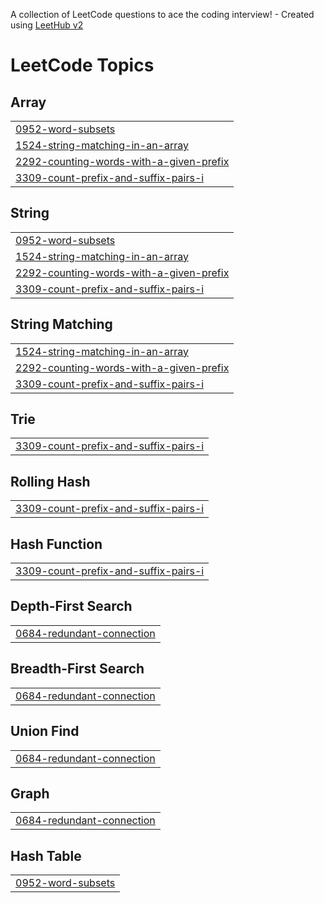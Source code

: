 A collection of LeetCode questions to ace the coding interview! - Created using [LeetHub v2](https://github.com/arunbhardwaj/LeetHub-2.0)
<!---LeetCode Topics Start-->
# LeetCode Topics
## Array
|  |
| ------- |
| [0952-word-subsets](https://github.com/Sebastian-Dante/leetcode-solutions/tree/master/0952-word-subsets) |
| [1524-string-matching-in-an-array](https://github.com/Sebastian-Dante/leetcode-solutions/tree/master/1524-string-matching-in-an-array) |
| [2292-counting-words-with-a-given-prefix](https://github.com/Sebastian-Dante/leetcode-solutions/tree/master/2292-counting-words-with-a-given-prefix) |
| [3309-count-prefix-and-suffix-pairs-i](https://github.com/Sebastian-Dante/leetcode-solutions/tree/master/3309-count-prefix-and-suffix-pairs-i) |
## String
|  |
| ------- |
| [0952-word-subsets](https://github.com/Sebastian-Dante/leetcode-solutions/tree/master/0952-word-subsets) |
| [1524-string-matching-in-an-array](https://github.com/Sebastian-Dante/leetcode-solutions/tree/master/1524-string-matching-in-an-array) |
| [2292-counting-words-with-a-given-prefix](https://github.com/Sebastian-Dante/leetcode-solutions/tree/master/2292-counting-words-with-a-given-prefix) |
| [3309-count-prefix-and-suffix-pairs-i](https://github.com/Sebastian-Dante/leetcode-solutions/tree/master/3309-count-prefix-and-suffix-pairs-i) |
## String Matching
|  |
| ------- |
| [1524-string-matching-in-an-array](https://github.com/Sebastian-Dante/leetcode-solutions/tree/master/1524-string-matching-in-an-array) |
| [2292-counting-words-with-a-given-prefix](https://github.com/Sebastian-Dante/leetcode-solutions/tree/master/2292-counting-words-with-a-given-prefix) |
| [3309-count-prefix-and-suffix-pairs-i](https://github.com/Sebastian-Dante/leetcode-solutions/tree/master/3309-count-prefix-and-suffix-pairs-i) |
## Trie
|  |
| ------- |
| [3309-count-prefix-and-suffix-pairs-i](https://github.com/Sebastian-Dante/leetcode-solutions/tree/master/3309-count-prefix-and-suffix-pairs-i) |
## Rolling Hash
|  |
| ------- |
| [3309-count-prefix-and-suffix-pairs-i](https://github.com/Sebastian-Dante/leetcode-solutions/tree/master/3309-count-prefix-and-suffix-pairs-i) |
## Hash Function
|  |
| ------- |
| [3309-count-prefix-and-suffix-pairs-i](https://github.com/Sebastian-Dante/leetcode-solutions/tree/master/3309-count-prefix-and-suffix-pairs-i) |
## Depth-First Search
|  |
| ------- |
| [0684-redundant-connection](https://github.com/Sebastian-Dante/leetcode-solutions/tree/master/0684-redundant-connection) |
## Breadth-First Search
|  |
| ------- |
| [0684-redundant-connection](https://github.com/Sebastian-Dante/leetcode-solutions/tree/master/0684-redundant-connection) |
## Union Find
|  |
| ------- |
| [0684-redundant-connection](https://github.com/Sebastian-Dante/leetcode-solutions/tree/master/0684-redundant-connection) |
## Graph
|  |
| ------- |
| [0684-redundant-connection](https://github.com/Sebastian-Dante/leetcode-solutions/tree/master/0684-redundant-connection) |
## Hash Table
|  |
| ------- |
| [0952-word-subsets](https://github.com/Sebastian-Dante/leetcode-solutions/tree/master/0952-word-subsets) |
<!---LeetCode Topics End-->